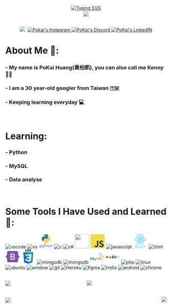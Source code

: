 <div align="center">
  <a href="https://git.io/typing-svg"><img src="https://readme-typing-svg.herokuapp.com?size=24&color=A3DCF7&center=true&vCenter=true&lines=Hello+Visitor!+%3A);My+name+is+PoKai+Huang+~;You+can+also+call+me+Kenny!" alt="Typing SVG" /></a>
  </a>
  </br>
  <img src="https://media.giphy.com/media/9qIQcHFew1dAs/giphy.gif" hight="300" width="400" align="center"/>
  </br>
  </br>
  <p>
    <img src="https://media.giphy.com/media/hvRJCLFzcasrR4ia7z/giphy.gif" width="30px"> </img>
    <img src="https://komarev.com/ghpvc/?username=pokai-huang0828&style=flat-square&color=blue" alt=""/>
    <a href="https://www.instagram.com/pokai_huang0828/">
      <img alt="Pokai's Instagram" width="32px" src="https://raw.githubusercontent.com/hussainweb/hussainweb/main/icons/instagram.png" />
    </a>
    <a href="https://discord.gg/8vQKP6K2">
      <img alt="PoKai's Discord" width="32px" src="https://raw.githubusercontent.com/peterthehan/peterthehan/master/assets/discord.svg" />
    </a>
    <a href="https://www.linkedin.com/in/po-kai-huang-697301205/">
      <img alt="PoKai's LinkedIN" width="32px" src="https://raw.githubusercontent.com/peterthehan/peterthehan/master/assets/linkedin.svg" />
    </a>
  </p>
</div>


# About Me 💬: 

### - My name is PoKai Huang(黃柏凱), you can also call me Kenny 🙌🏻
### - I am a 30 year-old googler from Taiwan 🇹🇼
### - Keeping learning everyday 💻

</br>

# Learning: 
### - Python
### - MySQL
### - Data analyse
 
</br> 
 
# Some Tools I Have Used and Learned 🚀:

  <p align="left">
    <img src="https://cdn.jsdelivr.net/gh/devicons/devicon/icons/vscode/vscode-original.svg" alt="vscode" width="45" height="45"/>
    <img src="https://cdn.jsdelivr.net/gh/devicons/devicon/icons/visualstudio/visualstudio-plain.svg" alt="vs" width="45" height="45"/>
    <img src="https://raw.githubusercontent.com/devicons/devicon/master/icons/python/python-original-wordmark.svg" alt="python" width="45" height="45" />
    <img src="https://cdn.jsdelivr.net/gh/devicons/devicon/icons/c/c-original.svg" alt="c" width="45" height="45"/>
    <img src="https://cdn.jsdelivr.net/gh/devicons/devicon/icons/csharp/csharp-original.svg" alt="c#" width="45" height="45"/>
    <img src="https://cdn.jsdelivr.net/gh/devicons/devicon/icons/cplusplus/cplusplus-original.svg" width="45" height="45"/>
    <img src="https://raw.githubusercontent.com/devicons/devicon/master/icons/javascript/javascript-original.svg" alt="javascript" width="45" height="45" />
    <img src="https://cdn.jsdelivr.net/gh/devicons/devicon/icons/typescript/typescript-original.svg" alt="javascript" width="45" height="45" />
    <img src="https://raw.githubusercontent.com/devicons/devicon/master/icons/react/react-original-wordmark.svg" alt="react" width="45" height="45" />
    <img src="https://cdn.jsdelivr.net/gh/devicons/devicon/icons/html5/html5-original.svg" alt="html" width="45" height="45"/>
    <img src="https://raw.githubusercontent.com/devicons/devicon/master/icons/bootstrap/bootstrap-plain.svg" alt="bootstrap" width="45" height="45" />
    <img src="https://raw.githubusercontent.com/devicons/devicon/master/icons/css3/css3-original-wordmark.svg" alt="css3" width="45" height="45" />
    <img src="https://cdn.jsdelivr.net/gh/devicons/devicon/icons/mongodb/mongodb-plain-wordmark.svg" alt="mongodb" width="45" height="45" />
    <img src="https://cdn.jsdelivr.net/gh/devicons/devicon/icons/firebase/firebase-plain-wordmark.svg" alt="mongodb" width="45" height="45" />
    <img src="https://raw.githubusercontent.com/devicons/devicon/master/icons/mysql/mysql-original-wordmark.svg" alt="mysql" width="45" height="45" />
    <img src="https://raw.githubusercontent.com/devicons/devicon/master/icons/nodejs/nodejs-original-wordmark.svg" alt="nodejs" width="45" height="45" />
    <img src="https://cdn.jsdelivr.net/gh/devicons/devicon/icons/php/php-original.svg" alt="php" width="45" height="45"/>
    <img src="https://cdn.jsdelivr.net/gh/devicons/devicon/icons/linux/linux-original.svg" alt="linux" width="45" height="45"/>
    <img src="https://cdn.jsdelivr.net/gh/devicons/devicon/icons/ubuntu/ubuntu-plain.svg" alt="ubuntu" width="45" height="45"/>
    <img src="https://cdn.jsdelivr.net/gh/devicons/devicon/icons/windows8/windows8-original.svg" alt="window" width="45" height="45"/>
    <img src="https://cdn.jsdelivr.net/gh/devicons/devicon/icons/git/git-original.svg" alt="git" width="45" height="45"/>
    <img src="https://cdn.jsdelivr.net/gh/devicons/devicon/icons/heroku/heroku-plain-wordmark.svg" alt="Heroku" width="45" height="45"/>
    <img src="https://cdn.jsdelivr.net/gh/devicons/devicon/icons/figma/figma-original.svg" alt="figma" width="45" height="45"/>
    <img src="https://cdn.jsdelivr.net/gh/devicons/devicon/icons/trello/trello-plain.svg" alt="trello" width="45" height="45"/>
    <img src="https://cdn.jsdelivr.net/gh/devicons/devicon/icons/android/android-plain.svg" alt="android" width="45" height="45"/>
    <img src="https://cdn.jsdelivr.net/gh/devicons/devicon/icons/chrome/chrome-original.svg" alt="chrome" width="45" height="45"/>

    
  </p>
  
  </br>

  <img src="https://media.giphy.com/media/6FT3QE3AJMfwJDZBNr/giphy.gif" hight="250" width="250" align="right"/>
  <a href="https://github.com/pokai-huang0828">
    <img align="center" src="http://github-readme-streak-stats.herokuapp.com?user=pokai-huang0828&theme=elegant&hide_border=true&date_format=M%20j%5B%2C%20Y%5D&background=020017" />
  </a>
  </br>
  </br>
  </br>
  <a href="https://github.com/pokai-huang0828">
    <img align="center" src="https://github-readme-stats.vercel.app/api?username=pokai-huang0828&theme=codeSTACKr&show_icons=true" />
  </a>
  <a href="https://github.com/pokai-huang0828">
    <img align="right" src="https://github-readme-stats.vercel.app/api/top-langs/?username=pokai-huang0828&layout=compact&theme=codeSTACKr" />
  </a>


<!--
**pokai-huang0828/pokai-huang0828** is a ✨ _special_ ✨ repository because its `README.md` (this file) appears on your GitHub profile.

Here are some ideas to get you started:

- 🔭 I’m currently working on ...
- 🌱 I’m currently learning ...
- 👯 I’m looking to collaborate on ...
- 🤔 I’m looking for help with ...
- 💬 Ask me about ...
- 📫 How to reach me: ...
- 😄 Pronouns: ...
- ⚡ Fun fact: ...
-->
